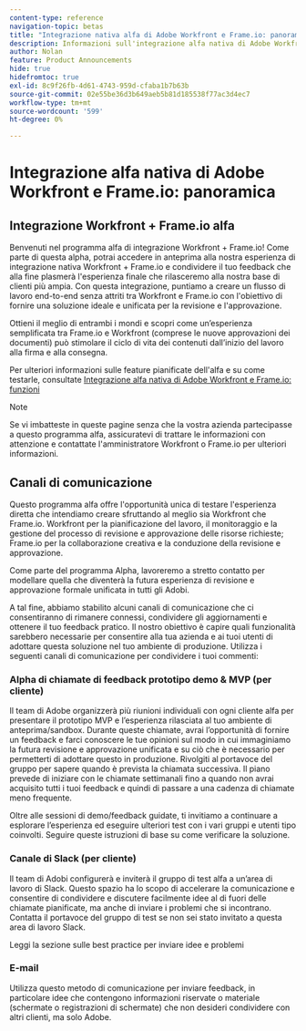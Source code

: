 ```yaml
---
content-type: reference
navigation-topic: betas
title: "Integrazione nativa alfa di Adobe Workfront e Frame.io: panoramica"
description: Informazioni sull'integrazione alfa nativa di Adobe Workfront e Frame.io
author: Nolan
feature: Product Announcements
hide: true
hidefromtoc: true
exl-id: 8c9f26fb-4d61-4743-959d-cfaba1b7b63b
source-git-commit: 02e55be36d3b649aeb5b81d185538f77ac3d4ec7
workflow-type: tm+mt
source-wordcount: '599'
ht-degree: 0%

---
```


# Integrazione alfa nativa di Adobe Workfront e Frame.io: panoramica

## Integrazione Workfront + Frame.io alfa

Benvenuti nel programma alfa di integrazione Workfront + Frame.io! Come parte di questa alpha, potrai accedere in anteprima alla nostra esperienza di integrazione nativa Workfront + Frame.io e condividere il tuo feedback che alla fine plasmerà l&#39;esperienza finale che rilasceremo alla nostra base di clienti più ampia. Con questa integrazione, puntiamo a creare un flusso di lavoro end-to-end senza attriti tra Workfront e Frame.io con l&#39;obiettivo di fornire una soluzione ideale e unificata per la revisione e l&#39;approvazione.

Ottieni il meglio di entrambi i mondi e scopri come un’esperienza semplificata tra Frame.io e Workfront (comprese le nuove approvazioni dei documenti) può stimolare il ciclo di vita dei contenuti dall’inizio del lavoro alla firma e alla consegna.


Per ulteriori informazioni sulle feature pianificate dell&#39;alfa e su come testarle, consultate [Integrazione alfa nativa di Adobe Workfront e Frame.io: funzioni](/help/quicksilver/product-announcements/betas/frame-io-wf-integration-alpha/frame-io-wf-integration-alpha-features.md)

>[!NOTE]
>
>Se vi imbatteste in queste pagine senza che la vostra azienda partecipasse a questo programma alfa, assicuratevi di trattare le informazioni con attenzione e contattate l&#39;amministratore Workfront o Frame.io per ulteriori informazioni.

## Canali di comunicazione

Questo programma alfa offre l&#39;opportunità unica di testare l&#39;esperienza diretta che intendiamo creare sfruttando al meglio sia Workfront che Frame.io. Workfront per la pianificazione del lavoro, il monitoraggio e la gestione del processo di revisione e approvazione delle risorse richieste; Frame.io per la collaborazione creativa e la conduzione della revisione e approvazione.

Come parte del programma Alpha, lavoreremo a stretto contatto per modellare quella che diventerà la futura esperienza di revisione e approvazione formale unificata in tutti gli Adobi.

A tal fine, abbiamo stabilito alcuni canali di comunicazione che ci consentiranno di rimanere connessi, condividere gli aggiornamenti e ottenere il tuo feedback pratico. Il nostro obiettivo è capire quali funzionalità sarebbero necessarie per consentire alla tua azienda e ai tuoi utenti di adottare questa soluzione nel tuo ambiente di produzione. Utilizza i seguenti canali di comunicazione per condividere i tuoi commenti:

### Alpha di chiamate di feedback prototipo demo &amp; MVP (per cliente)

Il team di Adobe organizzerà più riunioni individuali con ogni cliente alfa per presentare il prototipo MVP e l’esperienza rilasciata al tuo ambiente di anteprima/sandbox. Durante queste chiamate, avrai l’opportunità di fornire un feedback e farci conoscere le tue opinioni sul modo in cui immaginiamo la futura revisione e approvazione unificata e su ciò che è necessario per permetterti di adottare questo in produzione. Rivolgiti al portavoce del gruppo per sapere quando è prevista la chiamata successiva. Il piano prevede di iniziare con le chiamate settimanali fino a quando non avrai acquisito tutti i tuoi feedback e quindi di passare a una cadenza di chiamate meno frequente.

Oltre alle sessioni di demo/feedback guidate, ti invitiamo a continuare a esplorare l’esperienza ed eseguire ulteriori test con i vari gruppi e utenti tipo coinvolti. Seguire queste istruzioni di base su come verificare la soluzione.

### Canale di Slack (per cliente)

Il team di Adobi configurerà e inviterà il gruppo di test alfa a un’area di lavoro di Slack. Questo spazio ha lo scopo di accelerare la comunicazione e consentire di condividere e discutere facilmente idee al di fuori delle chiamate pianificate, ma anche di inviare i problemi che si incontrano. Contatta il portavoce del gruppo di test se non sei stato invitato a questa area di lavoro Slack.

Leggi la sezione sulle best practice per inviare idee e problemi

### E-mail

Utilizza questo metodo di comunicazione per inviare feedback, in particolare idee che contengono informazioni riservate o materiale (schermate o registrazioni di schermate) che non desideri condividere con altri clienti, ma solo Adobe.


<!--
## Send feedback 

We value your input and believe that your perspective is crucial in helping us create the best experience possible. Because we're specifically looking at understanding what capabilities would be required to have you adopt the solution in Production, please   

Mention it during our regular demo/feedback calls 

Share it on our alpha program slack channel  

Or send it via e-mail to ossmann@adobe.com 

### How to best submit ideas 

Please try to give as much context as possible by describing 

The goal you want to achieve (aka "Job-to-be-done") 

the problem that keeps you from achieving this goal 

how a potential solution could look like 

Don't forget to include screenshots or screen recordings as well as examples to best describe your idea.  

## How to best submit issues / bugs 

In case you discover any issues or bugs please share them via our Slack channel so it's easier for the team to ask questions and have them resolved as soon as possible. 

Please try to give as much context as possible by answering the following questions: 

What did you expect to happen? 

What really happened? 

Steps to reproduce the issue?  

Please attach a screenshot if possible -->

